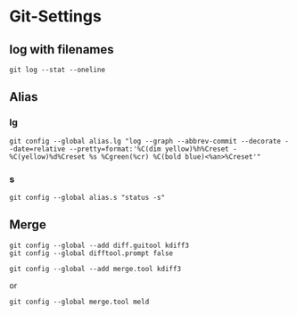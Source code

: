 # Git-Settings

## log with filenames
``` git
git log --stat --oneline
```

## Alias

### lg
```
git config --global alias.lg "log --graph --abbrev-commit --decorate --date=relative --pretty=format:'%C(dim yellow)%h%Creset -%C(yellow)%d%Creset %s %Cgreen(%cr) %C(bold blue)<%an>%Creset'"
```

### s
```
git config --global alias.s "status -s"
```
## Merge

```
git config --global --add diff.guitool kdiff3
git config --global difftool.prompt false

git config --global --add merge.tool kdiff3
```

or

```
git config --global merge.tool meld
```

